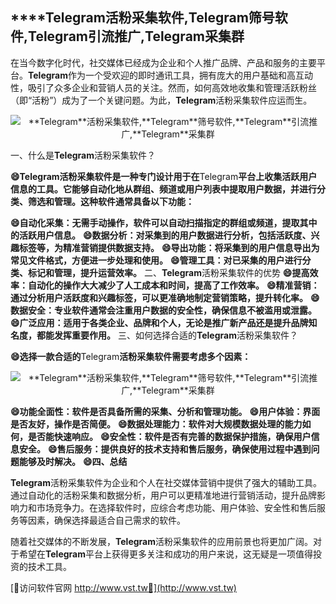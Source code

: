 ## ****Telegram**活粉采集软件,**Telegram**筛号软件,**Telegram**引流推广,**Telegram**采集群**

在当今数字化时代，社交媒体已经成为企业和个人推广品牌、产品和服务的主要平台。**Telegram**作为一个受欢迎的即时通讯工具，拥有庞大的用户基础和高互动性，吸引了众多企业和营销人员的关注。然而，如何高效地收集和管理活跃粉丝（即“活粉”）成为了一个关键问题。为此，**Telegram**活粉采集软件应运而生。

 <center><img src="https://vst.tw/MP4/tuiguang/png/6.png" alt="**Telegram**活粉采集软件,**Telegram**筛号软件,**Telegram**引流推广,**Telegram**采集群"></center>

一、什么是**Telegram**活粉采集软件？

**😄**Telegram**活粉采集软件是一种专门设计用于在**Telegram**平台上收集活跃用户信息的工具。它能够自动化地从群组、频道或用户列表中提取用户数据，并进行分类、筛选和管理。这种软件通常具备以下功能：**

**😄自动化采集：无需手动操作，软件可以自动扫描指定的群组或频道，提取其中的活跃用户信息。**
**😄数据分析：对采集到的用户数据进行分析，包括活跃度、兴趣标签等，为精准营销提供数据支持。**
**😄导出功能：将采集到的用户信息导出为常见文件格式，方便进一步处理和使用。**
**😄管理工具：对已采集的用户进行分类、标记和管理，提升运营效率。**
二、**Telegram**活粉采集软件的优势
**😄提高效率：自动化的操作大大减少了人工成本和时间，提高了工作效率。**
**😄精准营销：通过分析用户活跃度和兴趣标签，可以更准确地制定营销策略，提升转化率。**
**😄数据安全：专业软件通常会注重用户数据的安全性，确保信息不被滥用或泄露。**
**😄广泛应用：适用于各类企业、品牌和个人，无论是推广新产品还是提升品牌知名度，都能发挥重要作用。**
三、如何选择合适的**Telegram**活粉采集软件？

**😄选择一款合适的**Telegram**活粉采集软件需要考虑多个因素：**

 <center><img src="https://vst.tw/MP4/tuiguang/png/4.png" alt="**Telegram**活粉采集软件,**Telegram**筛号软件,**Telegram**引流推广,**Telegram**采集群"></center>

**😄功能全面性：软件是否具备所需的采集、分析和管理功能。**
**😄用户体验：界面是否友好，操作是否简便。**
**😄数据处理能力：软件对大规模数据处理的能力如何，是否能快速响应。**
**😄安全性：软件是否有完善的数据保护措施，确保用户信息安全。**
**😄售后服务：提供良好的技术支持和售后服务，确保使用过程中遇到问题能够及时解决。**
**😄四、总结**

**Telegram**活粉采集软件为企业和个人在社交媒体营销中提供了强大的辅助工具。通过自动化的活粉采集和数据分析，用户可以更精准地进行营销活动，提升品牌影响力和市场竞争力。在选择软件时，应综合考虑功能、用户体验、安全性和售后服务等因素，确保选择最适合自己需求的软件。

随着社交媒体的不断发展，**Telegram**活粉采集软件的应用前景也将更加广阔。对于希望在**Telegram**平台上获得更多关注和成功的用户来说，这无疑是一项值得投资的技术工具。


[👻访问软件官网 http://www.vst.tw👻](http://www.vst.tw)

